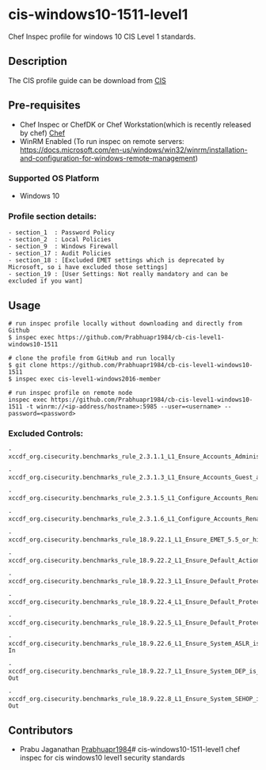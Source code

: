 
# cis-windows10-1511-level1

Chef Inspec profile for windows 10 CIS Level 1 standards.

## Description

The CIS profile guide can be download from [CIS](https://downloads.cisecurity.org/)

## Pre-requisites

* Chef Inspec or ChefDK or Chef Workstation(which is recently released by chef) [Chef](https://downloads.chef.io/)
* WinRM Enabled (To run inspec on remote servers: https://docs.microsoft.com/en-us/windows/win32/winrm/installation-and-configuration-for-windows-remote-management)

### Supported OS Platform

- Windows 10

### Profile section details:

    - section_1  : Password Policy
    - section_2  : Local Policies
    - section_9  : Windows Firewall
    - section_17 : Audit Policies
    - section_18 : [Excluded EMET settings which is deprecated by Microsoft, so i have excluded those settings]
    - section_19 : [User Settings: Not really mandatory and can be excluded if you want]

## Usage

```
# run inspec profile locally without downloading and directly from Github
$ inspec exec https://github.com/Prabhuapr1984/cb-cis-level1-windows10-1511

# clone the profile from GitHub and run locally
$ git clone https://github.com/Prabhuapr1984/cb-cis-level1-windows10-1511
$ inspec exec cis-level1-windows2016-member

# run inspec profile on remote node
inspec exec https://github.com/Prabhuapr1984/cb-cis-level1-windows10-1511 -t winrm://<ip-address/hostname>:5985 --user=<username> --password=<password>

```
### Excluded Controls:
    - xccdf_org.cisecurity.benchmarks_rule_2.3.1.1_L1_Ensure_Accounts_Administrator_account_status_is_set_to_Disabled

    - xccdf_org.cisecurity.benchmarks_rule_2.3.1.3_L1_Ensure_Accounts_Guest_account_status_is_set_to_Disabled

    - xccdf_org.cisecurity.benchmarks_rule_2.3.1.5_L1_Configure_Accounts_Rename_administrator_account

    - xccdf_org.cisecurity.benchmarks_rule_2.3.1.6_L1_Configure_Accounts_Rename_guest_account

    - xccdf_org.cisecurity.benchmarks_rule_18.9.22.1_L1_Ensure_EMET_5.5_or_higher_is_installed

    - xccdf_org.cisecurity.benchmarks_rule_18.9.22.2_L1_Ensure_Default_Action_and_Mitigation_Settings_is_set_to_Enabled_plus_subsettings

    - xccdf_org.cisecurity.benchmarks_rule_18.9.22.3_L1_Ensure_Default_Protections_for_Internet_Explorer_is_set_to_Enabled

    - xccdf_org.cisecurity.benchmarks_rule_18.9.22.4_L1_Ensure_Default_Protections_for_Popular_Software_is_set_to_Enabled

    - xccdf_org.cisecurity.benchmarks_rule_18.9.22.5_L1_Ensure_Default_Protections_for_Recommended_Software_is_set_to_Enabled

    - xccdf_org.cisecurity.benchmarks_rule_18.9.22.6_L1_Ensure_System_ASLR_is_set_to_Enabled_Application_Opt-In

    - xccdf_org.cisecurity.benchmarks_rule_18.9.22.7_L1_Ensure_System_DEP_is_set_to_Enabled_Application_Opt-Out

    - xccdf_org.cisecurity.benchmarks_rule_18.9.22.8_L1_Ensure_System_SEHOP_is_set_to_Enabled_Application_Opt-Out

## Contributors

* Prabu Jaganathan [Prabhuapr1984](https://github.com/Prabhuapr1984)# cis-windows10-1511-level1
chef inspec for cis windows10 level1 security standards